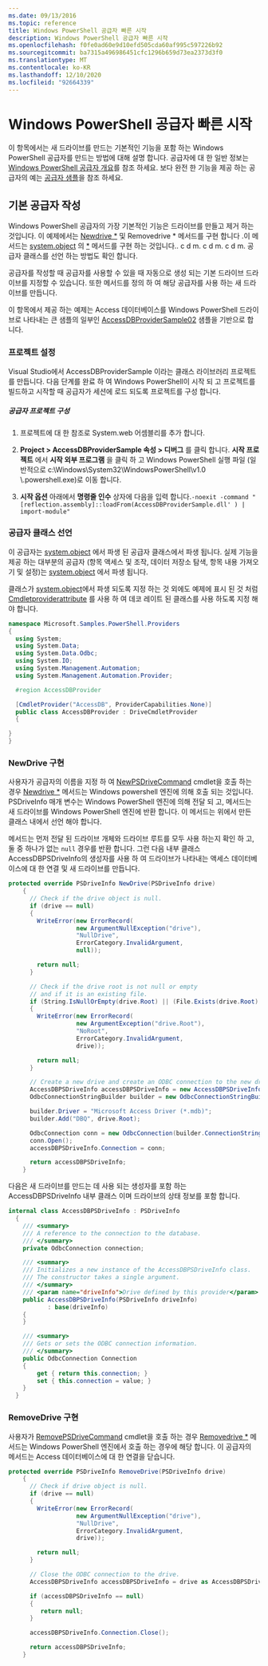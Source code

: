 ```yaml
---
ms.date: 09/13/2016
ms.topic: reference
title: Windows PowerShell 공급자 빠른 시작
description: Windows PowerShell 공급자 빠른 시작
ms.openlocfilehash: f0fe0ad60e9d10efd505cda60af995c597226b92
ms.sourcegitcommit: ba7315a496986451cfc1296b659d73ea2373d3f0
ms.translationtype: MT
ms.contentlocale: ko-KR
ms.lasthandoff: 12/10/2020
ms.locfileid: "92664339"
---
```

# <a name="windows-powershell-provider-quickstart"></a>Windows PowerShell 공급자 빠른 시작

이 항목에서는 새 드라이브를 만드는 기본적인 기능을 포함 하는 Windows PowerShell 공급자를 만드는 방법에 대해 설명 합니다. 공급자에 대 한 일반 정보는 [Windows PowerShell 공급자 개요](./windows-powershell-provider-overview.md)를 참조 하세요. 보다 완전 한 기능을 제공 하는 공급자의 예는 [공급자 샘플](./provider-samples.md)을 참조 하세요.

## <a name="writing-a-basic-provider"></a>기본 공급자 작성

Windows PowerShell 공급자의 가장 기본적인 기능은 드라이브를 만들고 제거 하는 것입니다. 이 예제에서는 [Newdrive *](/dotnet/api/System.Management.Automation.Provider.DriveCmdletProvider.NewDrive) 및 Removedrive * 메서드를 구현 합니다 .이 메서드는 [system.object](/dotnet/api/System.Management.Automation.Provider.DriveCmdletProvider) 의 [*](/dotnet/api/System.Management.Automation.Provider.DriveCmdletProvider.RemoveDrive) 메서드를 구현 하는 것입니다.. c d m. c d m. c d m. 공급자 클래스를 선언 하는 방법도 확인 합니다.

공급자를 작성할 때 공급자를 사용할 수 있을 때 자동으로 생성 되는 기본 드라이브 드라이브를 지정할 수 있습니다. 또한 메서드를 정의 하 여 해당 공급자를 사용 하는 새 드라이브를 만듭니다.

이 항목에서 제공 하는 예제는 Access 데이터베이스를 Windows PowerShell 드라이브로 나타내는 큰 샘플의 일부인 [AccessDBProviderSample02](./accessdbprovidersample02.md) 샘플을 기반으로 합니다.

### <a name="setting-up-the-project"></a>프로젝트 설정

Visual Studio에서 AccessDBProviderSample 이라는 클래스 라이브러리 프로젝트를 만듭니다. 다음 단계를 완료 하 여 Windows PowerShell이 시작 되 고 프로젝트를 빌드하고 시작할 때 공급자가 세션에 로드 되도록 프로젝트를 구성 합니다.

##### <a name="configure-the-provider-project"></a>공급자 프로젝트 구성

1. 프로젝트에 대 한 참조로 System.web 어셈블리를 추가 합니다.

2. **Project > AccessDBProviderSample 속성 > 디버그** 를 클릭 합니다. **시작 프로젝트** 에서 **시작 외부 프로그램** 을 클릭 하 고 Windows PowerShell 실행 파일 (일반적으로 c:\Windows\System32\WindowsPowerShell\v1.0 \\.powershell.exe)로 이동 합니다.

3. **시작 옵션** 아래에서 **명령줄 인수** 상자에 다음을 입력 합니다.`-noexit -command "[reflection.assembly]::loadFrom(AccessDBProviderSample.dll' ) | import-module"`

### <a name="declaring-the-provider-class"></a>공급자 클래스 선언

이 공급자는 [system.object](/dotnet/api/System.Management.Automation.Provider.DriveCmdletProvider) 에서 파생 된 공급자 클래스에서 파생 됩니다. 실제 기능을 제공 하는 대부분의 공급자 (항목 액세스 및 조작, 데이터 저장소 탐색, 항목 내용 가져오기 및 설정)는 [system.object](/dotnet/api/System.Management.Automation.Provider.NavigationCmdletProvider) 에서 파생 됩니다.

클래스가 [system.object](/dotnet/api/System.Management.Automation.Provider.DriveCmdletProvider)에서 파생 되도록 지정 하는 것 외에도 예제에 표시 된 것 처럼 [Cmdletproviderattribute](/dotnet/api/System.Management.Automation.Provider.CmdletProviderAttribute) 를 사용 하 여 데코 레이트 된 클래스를 사용 하도록 지정 해야 합니다.

```csharp
namespace Microsoft.Samples.PowerShell.Providers
{
  using System;
  using System.Data;
  using System.Data.Odbc;
  using System.IO;
  using System.Management.Automation;
  using System.Management.Automation.Provider;

  #region AccessDBProvider

  [CmdletProvider("AccessDB", ProviderCapabilities.None)]
  public class AccessDBProvider : DriveCmdletProvider
  {

}
}
```

### <a name="implementing-newdrive"></a>NewDrive 구현

사용자가 공급자의 이름을 지정 하 여 [NewPSDriveCommand](/dotnet/api/Microsoft.PowerShell.Commands.Newpsdrivecommand) cmdlet을 호출 하는 경우 [Newdrive *](/dotnet/api/System.Management.Automation.Provider.DriveCmdletProvider.NewDrive) 메서드는 Windows powershell 엔진에 의해 호출 되는 것입니다. PSDriveInfo 매개 변수는 Windows PowerShell 엔진에 의해 전달 되 고, 메서드는 새 드라이브를 Windows PowerShell 엔진에 반환 합니다. 이 메서드는 위에서 만든 클래스 내에서 선언 해야 합니다.

메서드는 먼저 전달 된 드라이브 개체와 드라이브 루트를 모두 사용 하는지 확인 하 고, 둘 중 하나가 없는 `null` 경우를 반환 합니다. 그런 다음 내부 클래스 AccessDBPSDriveInfo의 생성자를 사용 하 여 드라이브가 나타내는 액세스 데이터베이스에 대 한 연결 및 새 드라이브를 만듭니다.

```csharp
protected override PSDriveInfo NewDrive(PSDriveInfo drive)
    {
      // Check if the drive object is null.
      if (drive == null)
      {
        WriteError(new ErrorRecord(
                   new ArgumentNullException("drive"),
                   "NullDrive",
                   ErrorCategory.InvalidArgument,
                   null));

        return null;
      }

      // Check if the drive root is not null or empty
      // and if it is an existing file.
      if (String.IsNullOrEmpty(drive.Root) || (File.Exists(drive.Root) == false))
      {
        WriteError(new ErrorRecord(
                   new ArgumentException("drive.Root"),
                   "NoRoot",
                   ErrorCategory.InvalidArgument,
                   drive));

        return null;
      }

      // Create a new drive and create an ODBC connection to the new drive.
      AccessDBPSDriveInfo accessDBPSDriveInfo = new AccessDBPSDriveInfo(drive);
      OdbcConnectionStringBuilder builder = new OdbcConnectionStringBuilder();

      builder.Driver = "Microsoft Access Driver (*.mdb)";
      builder.Add("DBQ", drive.Root);

      OdbcConnection conn = new OdbcConnection(builder.ConnectionString);
      conn.Open();
      accessDBPSDriveInfo.Connection = conn;

      return accessDBPSDriveInfo;
    }
```

다음은 새 드라이브를 만드는 데 사용 되는 생성자를 포함 하는 AccessDBPSDriveInfo 내부 클래스 이며 드라이브의 상태 정보를 포함 합니다.

```csharp
internal class AccessDBPSDriveInfo : PSDriveInfo
  {
    /// <summary>
    /// A reference to the connection to the database.
    /// </summary>
    private OdbcConnection connection;

    /// <summary>
    /// Initializes a new instance of the AccessDBPSDriveInfo class.
    /// The constructor takes a single argument.
    /// </summary>
    /// <param name="driveInfo">Drive defined by this provider</param>
    public AccessDBPSDriveInfo(PSDriveInfo driveInfo)
           : base(driveInfo)
    {
    }

    /// <summary>
    /// Gets or sets the ODBC connection information.
    /// </summary>
    public OdbcConnection Connection
    {
        get { return this.connection; }
        set { this.connection = value; }
    }
  }
```

### <a name="implementing-removedrive"></a>RemoveDrive 구현

사용자가 [RemovePSDriveCommand](/dotnet/api/Microsoft.PowerShell.Commands.removepsdrivecommand) cmdlet을 호출 하는 경우 [Removedrive *](/dotnet/api/System.Management.Automation.Provider.DriveCmdletProvider.RemoveDrive) 메서드는 Windows PowerShell 엔진에서 호출 하는 경우에 해당 합니다. 이 공급자의 메서드는 Access 데이터베이스에 대 한 연결을 닫습니다.

```csharp
protected override PSDriveInfo RemoveDrive(PSDriveInfo drive)
    {
      // Check if drive object is null.
      if (drive == null)
      {
        WriteError(new ErrorRecord(
                   new ArgumentNullException("drive"),
                   "NullDrive",
                   ErrorCategory.InvalidArgument,
                   drive));

        return null;
      }

      // Close the ODBC connection to the drive.
      AccessDBPSDriveInfo accessDBPSDriveInfo = drive as AccessDBPSDriveInfo;

      if (accessDBPSDriveInfo == null)
      {
         return null;
      }

      accessDBPSDriveInfo.Connection.Close();

      return accessDBPSDriveInfo;
    }
```

